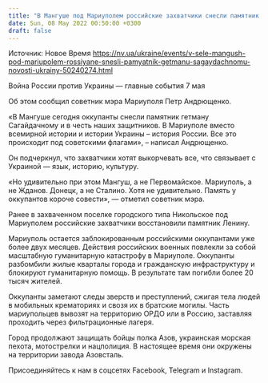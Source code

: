 ```yaml
---
title: "В Мангуше под Мариуполем российские захватчики снесли памятник гетману Сагайдачному"
date: Sun, 08 May 2022 00:50:00 +0300
draft: false
---
```

Источник: Новое Время https://nv.ua/ukraine/events/v-sele-mangush-pod-mariupolem-rossiyane-snesli-pamyatnik-getmanu-sagaydachnomu-novosti-ukrainy-50240274.html


Война России против Украины — главные события 7 мая

Об этом сообщил советник мэра Мариуполя Петр Андрющенко.

 «В Мангуше сегодня оккупанты снесли памятник гетману Сагайдачному и в честь наших защитников. В Мариуполе вместо всемирной истории и истории Украины – история России. Все это происходит под советскими флагами», – написал Андрющенко.

Он подчеркнул, что захватчики хотят выкорчевать все, что связывает с Украиной — язык, историю, культуру.

 «Но удивительно при этом Мангуш, а не Первомайское. Мариуполь, а не Жданов. Донецк, а не Сталино. Хотя не удивительно. Память у оккупантов короче совести», — отметил советник мэра.

Ранее в захваченном поселке городского типа Никольское под Мариуполем российские захватчики восстановили памятник Ленину.

Мариуполь остается заблокированным российскими оккупантами уже более двух месяцев. Действия российских военных повлекли за собой масштабную гуманитарную катастрофу в Мариуполе. Оккупанты разбомбили жилые кварталы города и гражданскую инфраструктуру и блокируют гуманитарную помощь. В результате там погибли более 20 тысяч жителей.

Оккупанты заметают следы зверств и преступлений, сжигая тела людей в мобильных крематориях и свозя их в братские могилы. Часть мариупольцев вывозят на территорию ОРДО или в Россию, заставляя проходить через фильтрационные лагеря.

Город продолжают защищать бойцы полка Азов, украинская морская пехота, мотострелки и нацполиция. В настоящее время они окружены на территории завода Азовсталь.

Присоединяйтесь к нам в соцсетях Facebook, Telegram и Instagram.
